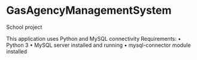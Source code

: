 # GasAgencyManagementSystem
School project

This application uses Python and MySQL connectivity
Requirements:
• Python 3
• MySQL server installed and running 
• mysql-connector module installed

